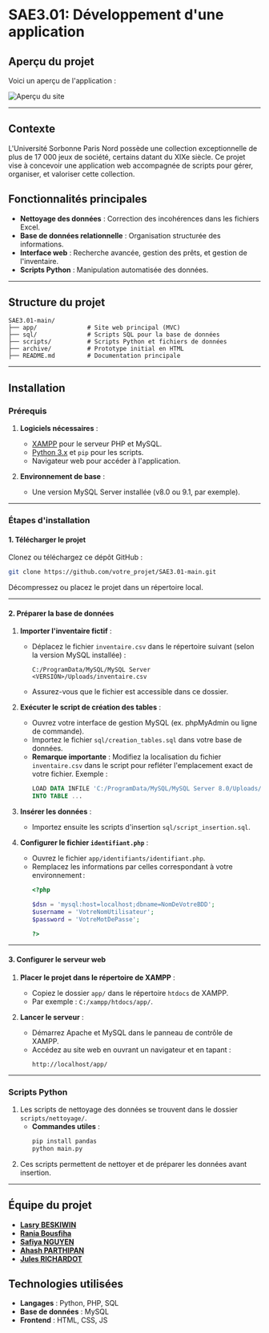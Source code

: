 
# SAE3.01: Développement d'une application

## Aperçu du projet
Voici un aperçu de l'application :

![Aperçu du site](archive/App/assets/images/site-demo.gif)

---

## Contexte
L'Université Sorbonne Paris Nord possède une collection exceptionnelle de plus de 17 000 jeux de société, certains datant du XIXe siècle. Ce projet vise à concevoir une application web accompagnée de scripts pour gérer, organiser, et valoriser cette collection.

## Fonctionnalités principales
- **Nettoyage des données** : Correction des incohérences dans les fichiers Excel.
- **Base de données relationnelle** : Organisation structurée des informations.
- **Interface web** : Recherche avancée, gestion des prêts, et gestion de l'inventaire.
- **Scripts Python** : Manipulation automatisée des données.

---

## Structure du projet
```plaintext
SAE3.01-main/
├── app/              # Site web principal (MVC)
├── sql/              # Scripts SQL pour la base de données
├── scripts/          # Scripts Python et fichiers de données
├── archive/          # Prototype initial en HTML
├── README.md         # Documentation principale
```

---

## Installation

### Prérequis
1. **Logiciels nécessaires** :
   - [XAMPP](https://www.apachefriends.org/index.html) pour le serveur PHP et MySQL.
   - [Python 3.x](https://www.python.org/downloads/) et `pip` pour les scripts.
   - Navigateur web pour accéder à l'application.

2. **Environnement de base** :
   - Une version MySQL Server installée (v8.0 ou 9.1, par exemple).

---

### Étapes d'installation

#### 1. Télécharger le projet
Clonez ou téléchargez ce dépôt GitHub :
```bash
git clone https://github.com/votre_projet/SAE3.01-main.git
```
Décompressez ou placez le projet dans un répertoire local.

---

#### 2. Préparer la base de données
1. **Importer l'inventaire fictif** :
   - Déplacez le fichier `inventaire.csv` dans le répertoire suivant (selon la version MySQL installée) :
     ```
     C:/ProgramData/MySQL/MySQL Server <VERSION>/Uploads/inventaire.csv
     ```
   - Assurez-vous que le fichier est accessible dans ce dossier.

2. **Exécuter le script de création des tables** :
   - Ouvrez votre interface de gestion MySQL (ex. phpMyAdmin ou ligne de commande).
   - Importez le fichier `sql/creation_tables.sql` dans votre base de données.
   - **Remarque importante** : Modifiez la localisation du fichier `inventaire.csv` dans le script pour refléter l'emplacement exact de votre fichier. Exemple :
     ```sql
     LOAD DATA INFILE 'C:/ProgramData/MySQL/MySQL Server 8.0/Uploads/inventaire.csv'
     INTO TABLE ...
     ```

3. **Insérer les données** :
   - Importez ensuite les scripts d'insertion `sql/script_insertion.sql`.

4. **Configurer le fichier `identifiant.php`** :
   - Ouvrez le fichier `app/identifiants/identifiant.php`.
   - Remplacez les informations par celles correspondant à votre environnement :
     ```php
     <?php

     $dsn = 'mysql:host=localhost;dbname=NomDeVotreBDD';
     $username = 'VotreNomUtilisateur';
     $password = 'VotreMotDePasse';

     ?>
     ```

---

#### 3. Configurer le serveur web
1. **Placer le projet dans le répertoire de XAMPP** :
   - Copiez le dossier `app/` dans le répertoire `htdocs` de XAMPP.
   - Par exemple : `C:/xampp/htdocs/app/`.

2. **Lancer le serveur** :
   - Démarrez Apache et MySQL dans le panneau de contrôle de XAMPP.
   - Accédez au site web en ouvrant un navigateur et en tapant :
     ```
     http://localhost/app/
     ```

---

### Scripts Python
1. Les scripts de nettoyage des données se trouvent dans le dossier `scripts/nettoyage/`.
   - **Commandes utiles** :
     ```bash
     pip install pandas
     python main.py
     ```
2. Ces scripts permettent de nettoyer et de préparer les données avant insertion.

---

## Équipe du projet
- **[Lasry BESKIWIN](https://github.com/Lasryy)**
- **[Rania Bousfiha](https://github.com/rania212)**
- **[Safiya NGUYEN](https://github.com/safiya-ng)**
- **[Ahash PARTHIPAN](https://github.com/AhashPARTHIPAN)**
- **[Jules RICHARDOT](https://github.com/JulesRichardot)**

## Technologies utilisées
- **Langages** : Python, PHP, SQL
- **Base de données** : MySQL
- **Frontend** : HTML, CSS, JS
